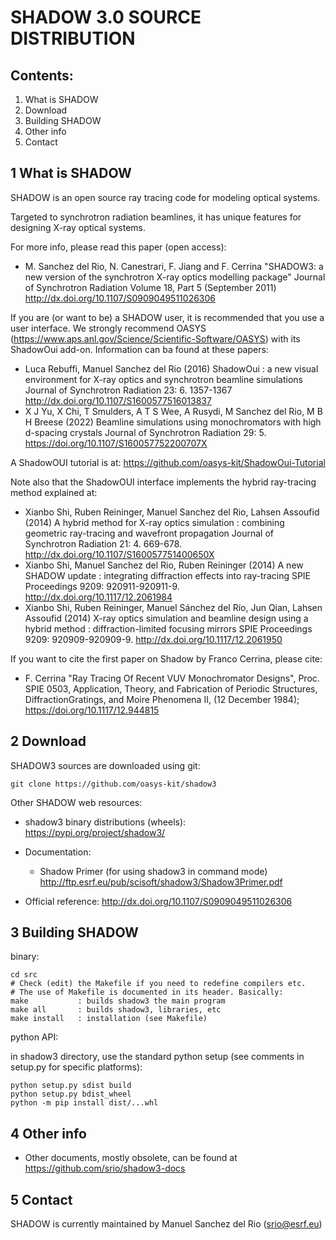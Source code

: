 # SHADOW 3.0 SOURCE DISTRIBUTION


## Contents:


1. What is SHADOW
2. Download
3. Building SHADOW
4. Other info
5. Contact

## 1 What is SHADOW

SHADOW is an open source ray tracing code for modeling optical systems. 

Targeted to synchrotron radiation beamlines, it has unique features for 
designing X-ray optical systems. 

For more info, please read this paper (open access):
- M. Sanchez del Rio, N. Canestrari, F. Jiang and F. Cerrina
"SHADOW3: a new version of the synchrotron X-ray optics modelling package" Journal of Synchrotron Radiation Volume 18, Part 5 (September 2011)
http://dx.doi.org/10.1107/S0909049511026306

If you are (or want to be) a SHADOW user, it is recommended that you use
a user interface. We strongly recommend OASYS (https://www.aps.anl.gov/Science/Scientific-Software/OASYS) with its ShadowOui add-on. 
Information can ba found at these papers: 
- Luca Rebuffi, Manuel Sanchez del Rio (2016)  ShadowOui : a new visual environment for X-ray optics and synchrotron beamline simulations Journal of Synchrotron Radiation 23:  6.  1357-1367 http://dx.doi.org/10.1107/S1600577516013837
- X J Yu, X Chi, T Smulders, A T S Wee, A Rusydi, M Sanchez del Rio, M B H Breese (2022)  Beamline simulations using monochromators with high d-spacing crystals Journal of Synchrotron Radiation 29:  5. https://doi.org/10.1107/S160057752200707X

A ShadowOUI tutorial is at: https://github.com/oasys-kit/ShadowOui-Tutorial

Note also that the ShadowOUI interface implements the hybrid ray-tracing method explained at: 
- Xianbo Shi, Ruben Reininger, Manuel Sanchez del Rio, Lahsen Assoufid (2014)  A hybrid method for X-ray optics simulation : combining geometric ray-tracing and wavefront propagation Journal of Synchrotron Radiation 21:  4.  669-678.   http://dx.doi.org/10.1107/S160057751400650X
- Xianbo Shi, Manuel Sanchez del Rio, Ruben Reininger (2014)  A new SHADOW update : integrating diffraction effects into ray-tracing SPIE Proceedings 9209:  920911-920911-9.  http://dx.doi.org/10.1117/12.2061984
- Xianbo Shi, Ruben Reininger, Manuel Sánchez del Río, Jun Qian, Lahsen Assoufid (2014)  X-ray optics simulation and beamline design using a hybrid method : diffraction-limited focusing mirrors SPIE Proceedings 9209:  920909-920909-9.  http://dx.doi.org/10.1117/12.2061950

If you want to cite the first paper on Shadow by Franco Cerrina, please cite: 
-  F. Cerrina "Ray Tracing Of Recent VUV Monochromator Designs", Proc. SPIE 0503, Application, Theory, and Fabrication of Periodic Structures, DiffractionGratings, and Moire Phenomena II, (12 December 1984); https://doi.org/10.1117/12.944815  

## 2 Download

SHADOW3 sources are downloaded using git: 

  ```
  git clone https://github.com/oasys-kit/shadow3
  ```

Other SHADOW web resources: 

  - shadow3 binary distributions (wheels): https://pypi.org/project/shadow3/

  - Documentation:
     - Shadow Primer (for using shadow3 in command mode)
      http://ftp.esrf.eu/pub/scisoft/shadow3/Shadow3Primer.pdf

  - Official reference:
    http://dx.doi.org/10.1107/S0909049511026306 


## 3 Building SHADOW
  binary:
  ```
  cd src
  # Check (edit) the Makefile if you need to redefine compilers etc.
  # The use of Makefile is documented in its header. Basically:
  make           : builds shadow3 the main program
  make all       : builds shadow3, libraries, etc
  make install   : installation (see Makefile)
  ```

  python API:
  
  in shadow3 directory, use the standard python setup (see comments in setup.py for specific platforms):
  
  ```
  python setup.py sdist build
  python setup.py bdist_wheel
  python -m pip install dist/...whl
   ```

## 4 Other info 
  - Other documents, mostly obsolete, can be found at https://github.com/srio/shadow3-docs
  
## 5 Contact

SHADOW is currently maintained by Manuel Sanchez del Rio (srio@esrf.eu)



